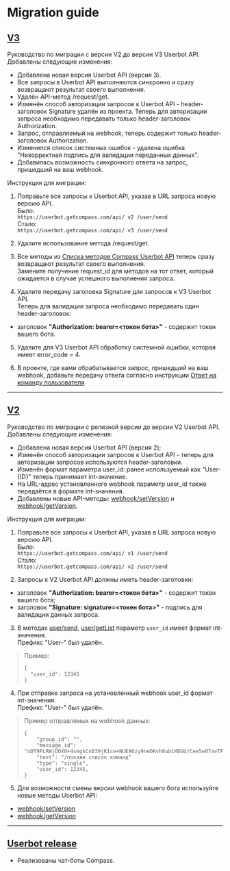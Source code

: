 # Migration guide

## [V3](https://github.com/getCompass/userbot/releases/tag/master)

Руководство по миграции с версии V2 до версии V3 Userbot API.
Добавлены следующие изменения:
- Добавлена новая версия Userbot API (версия 3).
- Все запросы в Userbot API выполняются синхронно и сразу возвращают результат своего выполнения.
- Удалён API-метод /request/get.
- Изменён способ авторизации запросов к Userbot API - header-заголовок Signature удалён из проекта. Теперь для авторизации запроса необходимо передавать только header-заголовок Authorization.
- Запрос, отправляемый на webhook, теперь содержит только header-заголовок Authorization.
- Изменился список системных ошибок - удалена ошибка "Некорректная подпись для валидации переданных данных".
- Добавилась возможность синхронного ответа на запрос, пришедший на ваш webhook. 

Инструкция для миграции:
1) Поправьте все запросы к Userbot API, указав в URL запроса новую версию API.<br>
Было: <br>
`https://userbot.getcompass.com/api/ v2 /user/send` <br>
Стало: <br>
`https://userbot.getcompass.com/api/ v3 /user/send` <br>

2) Удалите использование метода /request/get.

3) Все методы из [Списка методов Compass Userbot API](https://github.com/getCompass/userbot#Compass-Userbot-API-method-list) теперь сразу возвращают результат своего выполнения.<br>
Замените получение request_id для методов на тот ответ, который ожидается в случае успешного выполнения запроса.

4) Удалите передачу заголовка Signature для запросов к V3 Userbot API.<br>
Теперь для валидации запроса необходимо передавать один header-заголовок:
- заголовок **"Authorization: bearer=<токен бота>"** - содержит токен вашего бота. 

5) Удалите для V3 Userbot API обработку системной ошибки, которая имеет error_code = 4.

6) В проекте, где вами обрабатывается запрос, пришедший на ваш webhook, добавьте передачу ответа согласно инструкции [Ответ на команду пользователя](https://github.com/getCompass/userbot#Ответ-на-команду-пользователя)

---

## [V2](https://github.com/getCompass/userbot/releases/tag/v2)

Руководство по миграции с релизной версии до версии V2 Userbot API.
Добавлены следующие изменения:
- Добавлена новая версия Userbot API (версия 2);
- Изменён способ авторизации запросов к Userbot API - теперь для авторизации запросов используются header-заголовки.
- Изменён формат параметра user_id: ранее используемый как "User-{ID}" теперь принимает int-значение.
- На URL-адрес установленного webhook параметр user_id также передаётся в формате int-значения.
- Добавлены новые API-методы: [webhook/setVersion](https://github.com/getCompass/userbot#post-webhooksetversion) и [webhook/getVersion](https://github.com/getCompass/userbot#post-webhookgetversion).

Инструкция для миграции:
1) Поправьте все запросы к Userbot API, указав в URL запроса новую версию API.<br>
Было: <br>
`https://userbot.getcompass.com/api/ v1 /user/send` <br>
Стало: <br>
`https://userbot.getcompass.com/api/ v2 /user/send` <br>
   
2) Запросы к V2 Userbot API должны иметь header-заголовки:
- заголовок **"Authorization: bearer=<токен бота>"** - содержит токен вашего бота;
- заголовок **"Signature: signature=<токен бота>"** - подпись для валидации данных запроса.

3) В методах [user/send](https://github.com/getCompass/userbot#post-usersend), [user/getList](https://github.com/getCompass/userbot#post-usergetlist) параметр `user_id` имеет формат int-значения.<br>
Префикс "User-" был удалён.<br>
>Пример:
>```json5 
>{
>   "user_id": 12345
>}
>```

   
4) При отправке запроса на установленный webhook user_id формат int-значения.<br>
Префикс "User-" был удалён.<br>
> Пример отправлямых на webhook данных:
>```json5 
>{
>     "group_id": "",
>     "message_id": "oDT9FLRWjDOX0+4smgkCn039jKIce+NUE90zy9neDKvh6ubLMDGU/Cee5e07avTPFT/WcnAJIXFxBYmT8vqbF5vNIi4T/YEKZh...",
>     "text": "/покажи список команд"
>     "type": "single",
>     "user_id": 12345,
>}
>```

5) Для возможности смены версии webhook вашего бота используйте новые методы Userbot API:
- [webhook/setVersion](https://github.com/getCompass/userbot#post-webhooksetversion)
- [webhook/getVersion](https://github.com/getCompass/userbot#post-webhookgetversion)

---

## [Userbot release](https://github.com/getCompass/userbot/releases/tag/v1)

- Реализованы чат-боты Compass.
